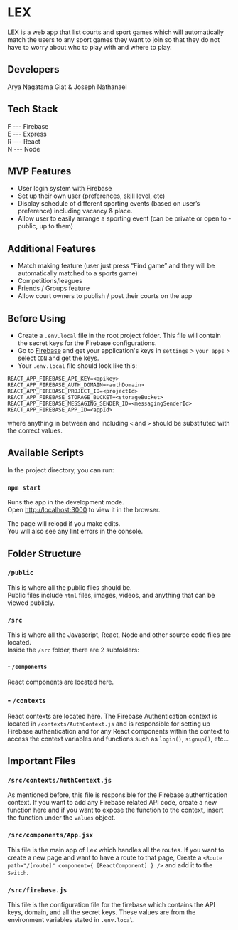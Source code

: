 # LEX

LEX is a web app that list courts and sport games which will automatically match the users to any sport games they want to join so that they do not have to worry about who to play with and where to play.

## Developers
Arya Nagatama Giat & Joseph Nathanael

## Tech Stack
F --- Firebase \
E --- Express \
R --- React \
N --- Node 

## MVP Features
- User login system with Firebase
- Set up their own user (preferences, skill level, etc)
- Display schedule of different sporting events (based on user’s preference) including vacancy & place.
- Allow user to easily arrange a sporting event (can be private or open to - public, up to them)

## Additional Features
- Match making feature (user just press “Find game” and they will be automatically matched to a sports game)
- Competitions/leagues
- Friends / Groups feature
- Allow court owners to publish / post their courts on the app

## Before Using
- Create a `.env.local` file in the root project folder. This file will contain the secret keys for the Firebase configurations.
- Go to [Firebase](https://firebase.google.com) and get your application's keys in `settings` > `your apps` > select `CDN` and get the keys.
- Your `.env.local` file should look like this:
```
REACT_APP_FIREBASE_API_KEY=<apikey>
REACT_APP_FIREBASE_AUTH_DOMAIN=<authDomain>
REACT_APP_FIREBASE_PROJECT_ID=<projectId>
REACT_APP_FIREBASE_STORAGE_BUCKET=<storageBucket>
REACT_APP_FIREBASE_MESSAGING_SENDER_ID=<messagingSenderId>
REACT_APP_FIREBASE_APP_ID=<appId>
```
where anything in between and including `<` and `>`  should be substituted with the correct values.

## Available Scripts

In the project directory, you can run:

### `npm start`

Runs the app in the development mode.\
Open [http://localhost:3000](http://localhost:3000) to view it in the browser.

The page will reload if you make edits.\
You will also see any lint errors in the console.

## Folder Structure
### `/public`
This is where all the public files should be. \
Public files include `html` files, images, videos, and anything that can be viewed publicly.

### `/src`
This is where all the Javascript, React, Node and other source code files are located.\
Inside the `/src` folder, there are 2 subfolders:
#### - `/components`
React components are located here.
### - `/contexts`
React contexts are located here. The Firebase Authentication context is located in `/contexts/AuthContext.js` and is responsible for setting up Firebase authentication and for any React components within the context to access the context variables and functions such as `login()`, `signup()`, etc...

## Important Files
### `/src/contexts/AuthContext.js`
As mentioned before, this file is responsible for the Firebase authentication context. If you want to add any Firebase related API code, create a new function here and if you want to expose the function to the context, insert the function under the `values` object.
### `/src/components/App.jsx`
This file is the main app of Lex which handles all the routes. If you want to create a new page and want to have a route to that page, Create a `<Route path="/[route]" component={ [ReactComponent] } />` and add it to the `Switch`.
### `/src/firebase.js`
This file is the configuration file for the firebase which contains the API keys, domain, and all the secret keys. These values are from the environment variables stated in `.env.local`.
